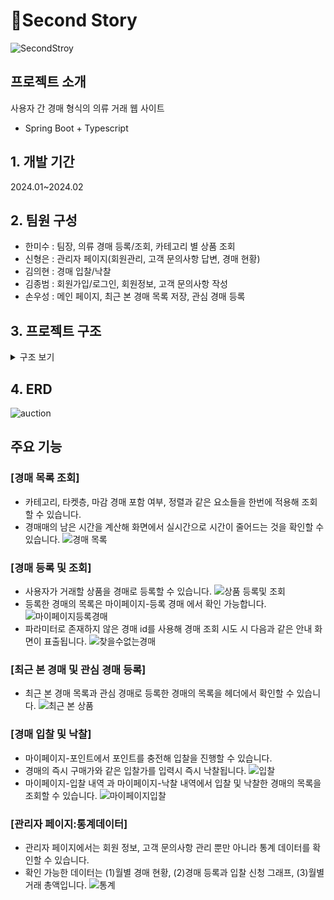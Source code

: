 # 💸Second Story
![SecondStroy](https://github.com/HMisu/Second-Story/assets/37448404/5c3d9067-035f-40b6-aacc-a85c67e739ce)


## 프로젝트 소개
사용자 간 경매 형식의 의류 거래 웹 사이트
- Spring Boot + Typescript
## 1. 개발 기간
2024.01~2024.02
## 2. 팀원 구성
- 한미수 : 팀장, 의류 경매 등록/조회, 카테고리 별 상품 조회
- 신형은 : 관리자 페이지(회원관리, 고객 문의사항 답변, 경매 현황)
- 김의현 : 경매 입찰/낙찰
- 김종범 : 회원가입/로그인, 회원정보, 고객 문의사항 작성
- 손우성 : 메인 페이지, 최근 본 경매 목록 저장, 관심 경매 등록
## 3. 프로젝트 구조
<details>
<summary>구조 보기</summary>

```
Second-Story
├─ .gitignore
├─ build.gradle
├─ gradlew
├─ gradlew.bat
├─ settings.gradle
└─src
    ├─main
    │  ├─generated
    │  │  └─com
    │  │      └─bit
    │  │          └─auction
    │  │              ├─admin
    │  │              │  └─entity
    │  │              ├─goods
    │  │              │  └─entity
    │  │              └─user
    │  │                  └─entity
    │  ├─java
    │  │  └─com
    │  │      └─bit
    │  │          └─auction
    │  │              ├─admin
    │  │              │  ├─controller
    │  │              │  ├─dto
    │  │              │  ├─entity
    │  │              │  ├─repository
    │  │              │  └─service
    │  │              │      └─impl
    │  │              ├─common
    │  │              │  └─dto
    │  │              ├─configuration
    │  │              ├─goods
    │  │              │  ├─controller
    │  │              │  ├─dto
    │  │              │  ├─entity
    │  │              │  ├─repository
    │  │              │  │  └─impl
    │  │              │  └─service
    │  │              │      └─impl
    │  │              ├─handler
    │  │              └─user
    │  │                  ├─controller
    │  │                  ├─dto
    │  │                  ├─entity
    │  │                  ├─repository
    │  │                  │  └─impl
    │  │                  └─service
    │  │                      └─impl
    │  └─resources
    │      ├─static
    │      │  ├─css
    │      │  │  ├─admin
    │      │  │  ├─auction
    │      │  │  ├─bid
    │      │  │  └─user
    │      │  │      ├─fragment
    │      │  │      ├─login
    │      │  │      └─mypage
    │      │  ├─img
    │      │  │  ├─categorymenu
    │      │  │  ├─main
    │      │  │  ├─mypage
    │      │  │  ├─shopimg
    │      │  │  └─styleImg
    │      │  └─js
    │      └─templates
    │          ├─admin
    │          ├─auction
    │          ├─bidding
    │          ├─fragments
    │          ├─layouts
    │          └─user
    │              ├─customer
    │              ├─login
    │              └─mypage
    └─test
        └─java
            └─com
                └─bit
                    └─auction
                        ├─goods
                        │  └─repository
                        ├─Junit
                        │  └─repository
                        └─user
                            └─controller
```
</details>

## 4. ERD
![auction](https://github.com/HMisu/Second-Story/assets/37448404/ac54db79-d60c-46f5-a476-720bd6d48dbc)


## 주요 기능
### [경매 목록 조회]
- 카테고리, 타켓층, 마감 경매 포함 여부, 정렬과 같은 요소들을 한번에 적용해 조회할 수 있습니다.
- 경매매의 남은 시간을 계산해 화면에서 실시간으로 시간이 줄어드는 것을 확인할 수 있습니다.
![경매 목록](https://github.com/HMisu/Second-Story/assets/37448404/986175ad-ae46-44d3-9f4f-375bc26f56ad)

### [경매 등록 및 조회]
- 사용자가 거래할 상품을 경매로 등록할 수 있습니다.
![상품 등록및 조회](https://github.com/HMisu/Second-Story/assets/37448404/3dca0c87-f946-4a50-8cea-c5b399f5a7e5)
- 등록한 경매의 목록은 마이페이지-등록 경매 에서 확인 가능합니다.
![마이페이지등록경매](https://github.com/HMisu/Second-Story/assets/37448404/a9d8ccaa-7234-4270-9b75-bd395dcd8b89)
- 파라미터로 존재하지 않은 경매 id를 사용해 경매 조회 시도 시 다음과 같은 안내 화면이 표출됩니다.
![찾을수없는경매](https://github.com/HMisu/Second-Story/assets/37448404/73b04345-a968-4ba9-8505-ade65ef74eae)

### [최근 본 경매 및 관심 경매 등록]
- 최근 본 경매 목록과 관심 경매로 등록한 경매의 목록을 헤더에서 확인할 수 있습니다.
![최근 본 상품](https://github.com/HMisu/Second-Story/assets/37448404/71b0c536-8041-4993-b9e6-4109f8df291c)

### [경매 입찰 및 낙찰]
- 마이페이지-포인트에서 포인트를 충전해 입찰을 진행할 수 있습니다.
- 경매의 즉시 구매가와 같은 입찰가를 입력시 즉시 낙찰됩니다.
![입찰](https://github.com/HMisu/Second-Story/assets/37448404/b2ca9111-b29d-4209-b85e-15f34af2df33)
- 마이페이지-입찰 내역 과 마이페이지-낙찰 내역에서 입찰 및 낙찰한 경매의 목록을 조회할 수 있습니다.
![마이페이지입찰](https://github.com/HMisu/Second-Story/assets/37448404/975b6080-b1ea-47ee-8642-70e4028355fd)

### [관리자 페이지:통계데이터]
- 관리자 페이지에서는 회원 정보, 고객 문의사항 관리 뿐만 아니라 통계 데이터를 확인할 수 있습니다.
- 확인 가능한 데이터는 (1)월별 경매 현황, (2)경매 등록과 입찰 신청 그래프, (3)월별 거래 총액입니다.
![통계](https://github.com/HMisu/Second-Story/assets/37448404/577f2e32-e90c-4b60-8d5a-9c112b140f6c)
